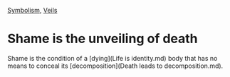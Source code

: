 [Symbolism](Symbolism.md), [Veils](Veils.md)

# Shame is the unveiling of death

Shame is the condition of a [dying](Life is identity.md) body that has no means to conceal its [decomposition](Death leads to decomposition.md).
